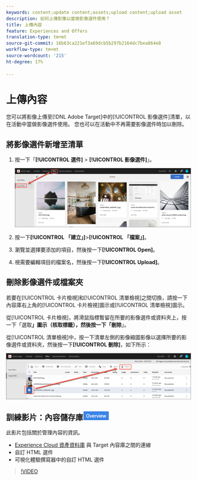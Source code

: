 ```yaml
---
keywords: content;update content;assets;upload content;upload asset
description: 如何上傳影像以當做影像選件使用？
title: 上傳內容
feature: Experiences and Offers
translation-type: tm+mt
source-git-commit: 16b63ca221ef3a69dcb5b297b2164dc7bea864e8
workflow-type: tm+mt
source-wordcount: '215'
ht-degree: 17%

---
```



# 上傳內容

您可以將影像上傳至[!DNL Adobe Target]中的[!UICONTROL 影像選件]清單，以在活動中當做影像選件使用。 您也可以在活動中不再需要影像選件時加以刪除。

## 將影像選件新增至清單

1. 按一下「**[!UICONTROL 選件]** > **[!UICONTROL 影像選件]**」。

   ![選件>影像選件](/help/c-experiences/c-manage-content/assets/image-offers-tab.png)

1. 按一下&#x200B;**[!UICONTROL 「建立」]**>**[!UICONTROL 「檔案」]**。
1. 瀏覽並選擇要添加的項目，然後按一下&#x200B;**[!UICONTROL Open]**。
1. 視需要編輯項目的檔案名，然後按一下&#x200B;**[!UICONTROL Upload]**。

## 刪除影像選件或檔案夾

若要在[!UICONTROL 卡片檢視]和[!UICONTROL 清單檢視]之間切換，請按一下內容庫右上角的[!UICONTROL 卡片檢視]圖示或[!UICONTROL 清單檢視]圖示。

從[!UICONTROL 卡片檢視]，將滑鼠指標暫留在所要的影像選件或資料夾上，按一下「選取&#x200B;****」圖示（核取標籤），然後按一下「刪除&#x200B;****」。

從[!UICONTROL 清單檢視]中，按一下清單左側的影像縮圖影像以選擇所要的影像選件或資料夾，然後按一下&#x200B;**[!UICONTROL 刪除]**，如下所示：

![刪除選定項目](/help/c-experiences/c-manage-content/assets/delete-image-offer.png)

## 訓練影片：內容儲存庫![概述徽章](/help/assets/overview.png)

此影片包括關於管理內容的資訊。

* [Experience Cloud 資產資料庫](https://experienceleague.adobe.com/docs/core-services/interface/assets/creative-cloud.html) 與 Target 內容庫之間的連線
* 自訂 HTML 選件
* 可視化體驗撰寫器中的自訂 HTML 選件

>[!VIDEO](https://video.tv.adobe.com/v/17387)